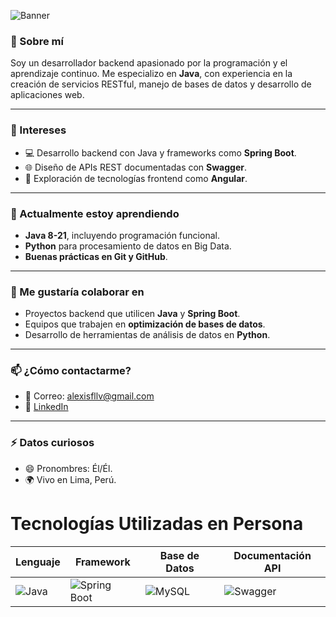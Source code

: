 ![Banner](https://i.pinimg.com/736x/bb/ef/11/bbef111efffea905d52db3c0c34a18a2.jpg)

### 🌟 Sobre mí
Soy un desarrollador backend apasionado por la programación y el aprendizaje continuo. Me especializo en **Java**, con experiencia en la creación de servicios RESTful, manejo de bases de datos y desarrollo de aplicaciones web.  

---

### 🎯 Intereses
- 💻 Desarrollo backend con Java y frameworks como **Spring Boot**.
- 🌐 Diseño de APIs REST documentadas con **Swagger**.
- 🎨 Exploración de tecnologías frontend como **Angular**.

---

### 🚀 Actualmente estoy aprendiendo
- **Java 8-21**, incluyendo programación funcional.
- **Python** para procesamiento de datos en Big Data.
- **Buenas prácticas en Git y GitHub**.

---

### 🤝 Me gustaría colaborar en
- Proyectos backend que utilicen **Java** y **Spring Boot**.
- Equipos que trabajen en **optimización de bases de datos**.
- Desarrollo de herramientas de análisis de datos en **Python**.

---

### 📫 ¿Cómo contactarme?
- 📧 Correo: alexisfllv@gmail.com
- 💼 [LinkedIn](https://linkedin.com/in/tu-perfil)

---

### ⚡ Datos curiosos
- 😄 Pronombres: Él/Él.
- 🌍 Vivo en Lima, Perú.


# Tecnologías Utilizadas en Persona

| Lenguaje | Framework | Base de Datos | Documentación API |
|----------|-----------|---------------|-------------------|
| ![Java](https://img.shields.io/badge/Java-ED8B00?style=for-the-badge&logo=java&logoColor=white) | ![Spring Boot](https://img.shields.io/badge/Spring%20Boot-6DB33F?style=for-the-badge&logo=spring&logoColor=white) | ![MySQL](https://img.shields.io/badge/MySQL-4479A1?style=for-the-badge&logo=mysql&logoColor=white) | ![Swagger](https://img.shields.io/badge/Swagger-85EA2D?style=for-the-badge&logo=swagger&logoColor=black) |



<!---
Alexisfllv/Alexisfllv is a ✨ special ✨ repository because its `README.md` (this file) appears on your GitHub profile.
--->
